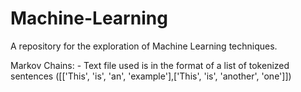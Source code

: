 # Machine-Learning
A repository for the exploration of Machine Learning techniques.

Markov Chains:
	- Text file used is in the format of a list of tokenized sentences
	([['This', 'is', 'an', 'example'],['This', 'is', 'another', 'one']])
